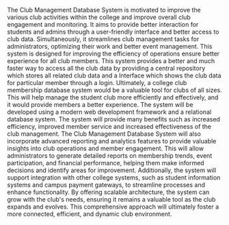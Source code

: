 The Club Management Database System is motivated to improve the various club 
activities within the college and improve overall club engagement and monitoring. It aims to 
provide better interaction for students and admins through a user-friendly interface and better 
access to club data. Simultaneously, it streamlines club management tasks for administrators, 
optimizing their work and better event management. This system is designed for improving the 
efficiency of operations ensure better experience for all club members. This system provides a 
better and much faster way to access all the club data by providing a central repository which 
stores all related club data and a Interface which shows the club data for particular member 
through a login. Ultimately, a college club membership database system would be a valuable 
tool for clubs of all sizes. This will help manage the student club more efficiently and 
effectively, and it would provide members a better experience. The system will be developed 
using a modern web development framework and a relational database system. The system will 
provide many benefits such as increased efficiency, improved member service and increased 
effectiveness of the club management. 
The Club Management Database System will also incorporate advanced reporting and 
analytics features to provide valuable insights into club operations and member engagement. 
This will allow administrators to generate detailed reports on membership trends, event 
participation, and financial performance, helping them make informed decisions and identify 
areas for improvement. Additionally, the system will support integration with other college 
systems, such as student information systems and campus payment gateways, to streamline 
processes and enhance functionality. By offering scalable architecture, the system can grow 
with the club's needs, ensuring it remains a valuable tool as the club expands and evolves. This 
comprehensive approach will ultimately foster a more connected, efficient, and dynamic club 
environment. 
